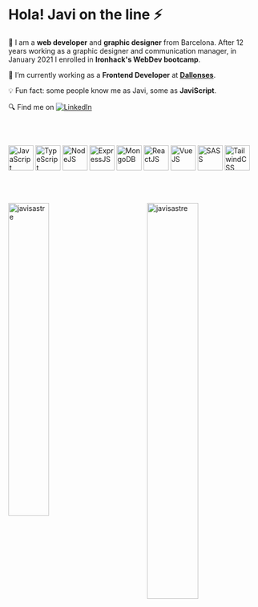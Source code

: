 <h1>Hola! Javi on the line ⚡</h1>

🧬 I am a **web developer** and **graphic designer** from Barcelona. After 12 years working as a graphic designer and communication manager, in January 2021 I enrolled in **Ironhack's WebDev bootcamp**.

🔭 I’m currently working as a **Frontend Developer** at **[Dallonses](https://www.dallonses.com/ca/)**.

💡 Fun fact: some people know me as Javi, some as **JaviScript**.

🔍 Find me on [![LinkedIn](https://img.shields.io/badge/linkedin-%230077B5.svg?style=for-the-badge&logo=linkedin&logoColor=white)](https://www.linkedin.com/in/javi-sastre-web-dev/)

<br><br>

<p align="left" width="100%">
<img src="https://cdn.jsdelivr.net/gh/devicons/devicon/icons/javascript/javascript-original.svg" alt="JavaScript" height="50px" />
<img src="https://cdn.jsdelivr.net/gh/devicons/devicon/icons/typescript/typescript-original.svg" alt="TypeScript" height="50px" />    
<img src="https://cdn.jsdelivr.net/gh/devicons/devicon/icons/nodejs/nodejs-original.svg" alt="NodeJS" height="50px" />
<img src="https://cdn.jsdelivr.net/gh/devicons/devicon/icons/express/express-original-wordmark.svg" alt="ExpressJS" height="50px" /> 
<img src="https://cdn.jsdelivr.net/gh/devicons/devicon/icons/mongodb/mongodb-original-wordmark.svg" alt="MongoDB" height="50px" />
<img src="https://cdn.jsdelivr.net/gh/devicons/devicon/icons/react/react-original-wordmark.svg" alt="ReactJS" height="50px" />
 <img src="https://cdn.jsdelivr.net/gh/devicons/devicon/icons/vuejs/vuejs-original-wordmark.svg" alt="VueJS" height="50px"/> 
<img src="https://cdn.jsdelivr.net/gh/devicons/devicon/icons/sass/sass-original.svg" alt="SASS" height="50px" />
 <img src="https://cdn.jsdelivr.net/gh/devicons/devicon/icons/tailwindcss/tailwindcss-original-wordmark.svg" height="50p" alt="TailwindCSS"/>
</p>

<br><br>

<p><img align="left" src="https://github-readme-stats.vercel.app/api/top-langs?username=javisastre&show_icons=true&theme=dark&locale=en&layout=compact&hide=handlebars,shell" alt="javisastre" width="40%"/><img align="right" src="https://github-readme-stats.vercel.app/api?username=javisastre&show_icons=true&theme=dark&locale=en" alt="javisastre" width="45%"/></p><br>
